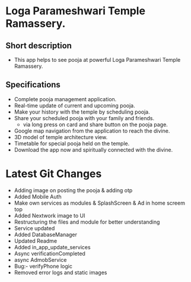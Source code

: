 # Loga Parameshwari Temple Ramassery.

## Short description
 - This app helps to see pooja at powerful Loga Parameshwari Temple Ramassery.

## Specifications
 - Complete pooja management application.
 - Real-time update of current and upcoming pooja.
 - Make your history with the temple by scheduling pooja.
 - Share your scheduled pooja with your family and friends.
     - via long press on card and share button on the pooja page.
 - Google map navigation from the application to reach the divine.
 - 3D model of temple architecture view.
 - Timetable for special pooja held on the temple.
 - Download the app now and spiritually connected with the divine​. 

# Latest Git Changes
 - Adding image on posting the pooja & adding otp
 - Added Mobile Auth
 - Make own services as modules & SplashScreen & Ad in home screem top
 - Added Nextwork image to UI
 - Restructuring the files and module for better understanding
 - Service updated
 - Added DatabaseManager
 - Updated Readme
 - Added in_app_update_services
 - Async verificationCompleted
 - async AdmobService
 - Bug:- verifyPhone logic
 - Removed error logs and static images